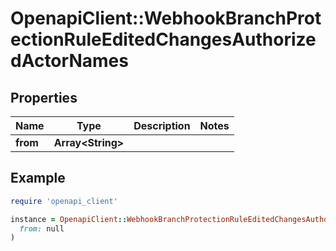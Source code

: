 # OpenapiClient::WebhookBranchProtectionRuleEditedChangesAuthorizedActorNames

## Properties

| Name | Type | Description | Notes |
| ---- | ---- | ----------- | ----- |
| **from** | **Array&lt;String&gt;** |  |  |

## Example

```ruby
require 'openapi_client'

instance = OpenapiClient::WebhookBranchProtectionRuleEditedChangesAuthorizedActorNames.new(
  from: null
)
```

